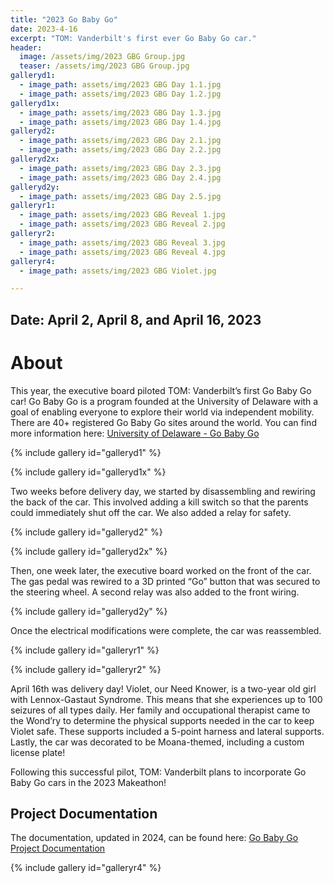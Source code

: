 ```yaml
---
title: "2023 Go Baby Go"
date: 2023-4-16
excerpt: "TOM: Vanderbilt's first ever Go Baby Go car."
header:
  image: /assets/img/2023 GBG Group.jpg
  teaser: /assets/img/2023 GBG Group.jpg
galleryd1:
  - image_path: assets/img/2023 GBG Day 1.1.jpg
  - image_path: assets/img/2023 GBG Day 1.2.jpg
galleryd1x:
  - image_path: assets/img/2023 GBG Day 1.3.jpg
  - image_path: assets/img/2023 GBG Day 1.4.jpg
galleryd2:
  - image_path: assets/img/2023 GBG Day 2.1.jpg
  - image_path: assets/img/2023 GBG Day 2.2.jpg
galleryd2x:
  - image_path: assets/img/2023 GBG Day 2.3.jpg
  - image_path: assets/img/2023 GBG Day 2.4.jpg
galleryd2y:
  - image_path: assets/img/2023 GBG Day 2.5.jpg
galleryr1:
  - image_path: assets/img/2023 GBG Reveal 1.jpg
  - image_path: assets/img/2023 GBG Reveal 2.jpg
galleryr2:
  - image_path: assets/img/2023 GBG Reveal 3.jpg
  - image_path: assets/img/2023 GBG Reveal 4.jpg
galleryr4: 
  - image_path: assets/img/2023 GBG Violet.jpg

---
```


## Date: April 2, April 8, and April 16, 2023<br>

# About

This year, the executive board piloted TOM: Vanderbilt’s first Go Baby Go car! Go Baby Go is a program founded at the University of Delaware with a goal of enabling everyone to explore their world via independent mobility. There are 40+ registered Go Baby Go sites around the world. You can find more information here: [University of Delaware - Go Baby Go](https://sites.udel.edu/gobabygo/)

{% include gallery id="galleryd1" %}

{% include gallery id="galleryd1x" %}

Two weeks before delivery day, we started by disassembling and rewiring the back of the car. This involved adding a kill switch so that the parents could immediately shut off the car. We also added a relay for safety. 

{% include gallery id="galleryd2" %}

{% include gallery id="galleryd2x" %}

Then, one week later, the executive board worked on the front of the car. The gas pedal was rewired to a 3D printed “Go” button that was secured to the steering wheel. A second relay was also added to the front wiring. 

{% include gallery id="galleryd2y" %}

Once the electrical modifications were complete, the car was reassembled. 

{% include gallery id="galleryr1" %}

{% include gallery id="galleryr2" %}

April 16th was delivery day! Violet, our Need Knower, is a two-year old girl with Lennox-Gastaut Syndrome. This means that she experiences up to 100 seizures of all types daily. Her family and occupational therapist came to the Wond’ry to determine the physical supports needed in the car to keep Violet safe. These supports included a 5-point harness and lateral supports. Lastly, the car was decorated to be Moana-themed, including a custom license plate!<br>

Following this successful pilot, TOM: Vanderbilt plans to incorporate Go Baby Go cars in the 2023 Makeathon! 

## Project Documentation

The documentation, updated in 2024, can be found here: [Go Baby Go Project Documentation](https://tomglobal.org/project?id=65dce93dc360e629290718f4)

{% include gallery id="galleryr4" %}
